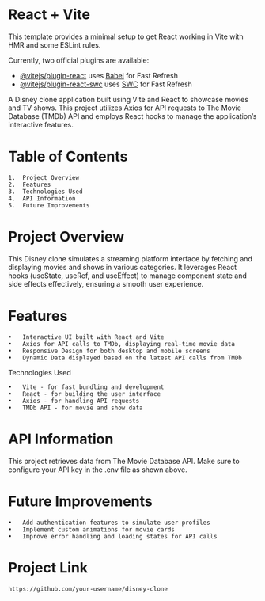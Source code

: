 # React + Vite

This template provides a minimal setup to get React working in Vite with HMR and some ESLint rules.

Currently, two official plugins are available:

- [@vitejs/plugin-react](https://github.com/vitejs/vite-plugin-react/blob/main/packages/plugin-react/README.md) uses [Babel](https://babeljs.io/) for Fast Refresh
- [@vitejs/plugin-react-swc](https://github.com/vitejs/vite-plugin-react-swc) uses [SWC](https://swc.rs/) for Fast Refresh


A Disney clone application built using Vite and React to showcase movies and TV shows. This project utilizes Axios for API requests to The Movie Database (TMDb) API and employs React hooks to manage the application’s interactive features.

# Table of Contents

	1.	Project Overview
	2.	Features
	3.	Technologies Used
	4.	API Information
	5.	Future Improvements

# Project Overview

This Disney clone simulates a streaming platform interface by fetching and displaying movies and shows in various categories. It leverages React hooks (useState, useRef, and useEffect) to manage component state and side effects effectively, ensuring a smooth user experience.

# Features

	•	Interactive UI built with React and Vite
	•	Axios for API calls to TMDb, displaying real-time movie data
	•	Responsive Design for both desktop and mobile screens
	•	Dynamic Data displayed based on the latest API calls from TMDb

Technologies Used

	•	Vite - for fast bundling and development
	•	React - for building the user interface
	•	Axios - for handling API requests
	•	TMDb API - for movie and show data

# API Information

This project retrieves data from The Movie Database API. Make sure to configure your API key in the .env file as shown above.



# Future Improvements

	•	Add authentication features to simulate user profiles
	•	Implement custom animations for movie cards
	•	Improve error handling and loading states for API calls

# Project Link

    https://github.com/your-username/disney-clone